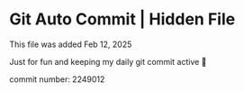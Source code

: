 # Git Auto Commit | Hidden File

This file was added Feb 12, 2025

Just for fun and keeping my daily git commit active 🤪

commit number: 2249012
